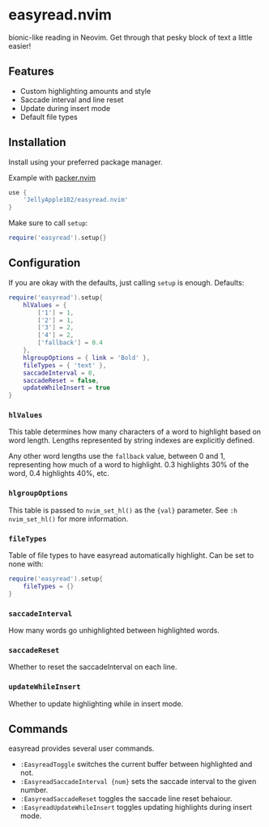 # easyread.nvim

bionic-like reading in Neovim.
Get through that pesky block of text a little easier!

## Features

- Custom highlighting amounts and style
- Saccade interval and line reset
- Update during insert mode
- Default file types

## Installation

Install using your preferred package manager.

Example with [packer.nvim](https://github.com/wbthomason/packer.nvim)
```lua
use {
    'JellyApple102/easyread.nvim'
}
```

Make sure to call `setup`:
```lua
require('easyread').setup{}
```

## Configuration

If you are okay with the defaults, just calling `setup` is enough.
Defaults:
```lua
require('easyread').setup{
    hlValues = {
        ['1'] = 1,
        ['2'] = 1,
        ['3'] = 2,
        ['4'] = 2,
        ['fallback'] = 0.4
    },
    hlgroupOptions = { link = 'Bold' },
    fileTypes = { 'text' },
    saccadeInterval = 0,
    saccadeReset = false,
    updateWhileInsert = true
}
```

### `hlValues`

This table determines how many characters of a word to highlight based on word length.
Lengths represented by string indexes are explicitly defined.

Any other word lengths use the `fallback` value, between 0 and 1, representing how much of a word to highlight.
0.3 highlights 30% of the word, 0.4 highlights 40%, etc.

### `hlgroupOptions`

This table is passed to `nvim_set_hl()` as the `{val}` parameter.
See `:h nvim_set_hl()` for more information.

### `fileTypes`

Table of file types to have easyread automatically highlight.
Can be set to none with:
```lua
require('easyread').setup{
    fileTypes = {}
}
```

### `saccadeInterval`

How many words go unhighlighted between highlighted words.

### `saccadeReset`

Whether to reset the saccadeInterval on each line.

### `updateWhileInsert`

Whether to update highlighting while in insert mode.

## Commands

easyread provides several user commands.

- `:EasyreadToggle` switches the current buffer between highlighted and not.
- `:EasyreadSaccadeInterval {num}` sets the saccade interval to the given number.
- `:EasyreadSaccadeReset` toggles the saccade line reset behaiour.
- `:EasyreadUpdateWhileInsert` toggles updating highlights during insert mode.
